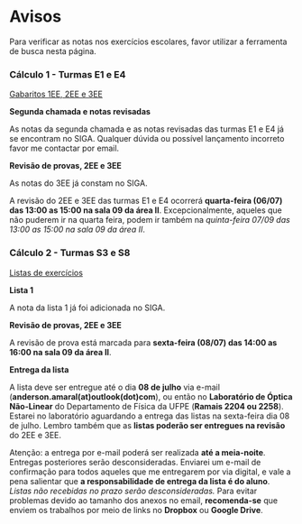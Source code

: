 Avisos
======

Para verificar as notas nos exercícios escolares, favor utilizar a ferramenta de busca nesta página.

### Cálculo 1 - Turmas E1 e E4

[Gabaritos 1EE, 2EE e 3EE](https://www.dropbox.com/sh/ju5qcdxwuz8nivq/AAA4laosfFzECjY149tI8dAca?dl=0)

**Segunda chamada e notas revisadas**

As notas da segunda chamada e as notas revisadas das turmas E1 e E4 já se encontram no SIGA.
Qualquer dúvida ou possível lançamento incorreto favor me contactar por email.

**Revisão de provas, 2EE e 3EE**

As notas do 3EE já constam no SIGA.

A revisão do 2EE e 3EE das turmas E1 e E4 ocorrerá **quarta-feira (06/07) das 13:00 as 15:00
na sala 09 da área II**. Excepcionalmente, aqueles que não puderem ir na quarta feira, podem ir também
na *quinta-feira 07/09 das 13:00 as 15:00 na sala 09 da área II*.

### Cálculo 2 - Turmas S3 e S8

[Listas de exercícios](https://www.dropbox.com/sh/juqrsd47xf63qz0/AACCnX-PtEYlWg1SrsuxZIL9a?dl=0)

**Lista 1**

A nota da lista 1 já foi adicionada no SIGA.

**Revisão de provas, 2EE e 3EE**

A revisão de prova está marcada para **sexta-feira (08/07) das 14:00 as 16:00 na sala 09 da área II**.

**Entrega da lista**

A lista deve ser entregue até o dia **08 de julho** via e-mail (**anderson.amaral(at)outlook(dot)com**),
ou então no **Laboratório de Óptica Não-Linear** do Departamento de Física da UFPE (**Ramais 2204 ou 2258**).
Estarei no laboratório aguardando a entrega das listas na sexta-feira dia 08 de julho. Lembro também que as 
**listas poderão ser entregues na revisão** do 2EE e 3EE.

Atenção: a entrega por e-mail poderá ser realizada **até a meia-noite**. Entregas posteriores serão
desconsideradas. Enviarei um e-mail de confirmação para todos aqueles que me entregarem por via
digital, e vale a pena salientar que **a responsabilidade de entrega da lista é do aluno**. *Listas não recebidas no prazo serão desconsideradas.* Para evitar problemas devido ao tamanho dos anexos no email, **recomenda-se** que enviem os trabalhos por meio de links no **Dropbox** ou **Google Drive**.
